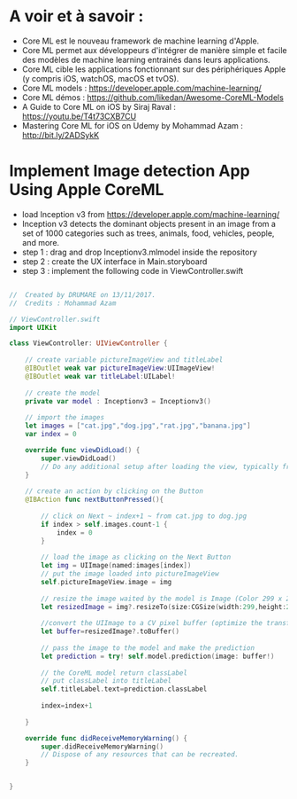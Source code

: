 # A voir et à savoir : 
* Core ML est le nouveau framework de machine learning d'Apple. 
* Core ML permet aux développeurs d'intégrer de manière simple et facile des modèles de machine learning entrainés
  dans leurs applications. 
* Core ML cible les applications fonctionnant sur des périphériques Apple (y compris iOS, watchOS, macOS et tvOS).
* Core ML models : https://developer.apple.com/machine-learning/
* Core ML démos : https://github.com/likedan/Awesome-CoreML-Models
* A Guide to Core ML on iOS by Siraj Raval : https://youtu.be/T4t73CXB7CU
* Mastering Core ML for iOS on Udemy by Mohammad Azam : http://bit.ly/2ADSykK


# Implement Image detection App Using Apple CoreML 
* load Inception v3 from https://developer.apple.com/machine-learning/
*  Inception v3 detects the dominant objects present in an image from a set of 1000 categories such as trees, animals, food, vehicles, people, and more.
* step 1 : drag and drop Inceptionv3.mlmodel inside the repository
* step 2 : create the UX interface in  Main.storyboard
* step 3 : implement the following code in ViewController.swift

```swift

//  Created by DRUMARE on 13/11/2017.
//  Credits : Mohammad Azam

// ViewController.swift
import UIKit

class ViewController: UIViewController {
    
    // create variable pictureImageView and titleLabel
    @IBOutlet weak var pictureImageView:UIImageView!
    @IBOutlet weak var titleLabel:UILabel!
    
    // create the model
    private var model : Inceptionv3 = Inceptionv3()
    
    // import the images
    let images = ["cat.jpg","dog.jpg","rat.jpg","banana.jpg"]
    var index = 0

    override func viewDidLoad() {
        super.viewDidLoad()
        // Do any additional setup after loading the view, typically from a nib.
    }
    
    // create an action by clicking on the Button
    @IBAction func nextButtonPressed(){
        
        // click on Next ~ index+1 ~ from cat.jpg to dog.jpg
        if index > self.images.count-1 {
            index = 0
        }
      
        // load the image as clicking on the Next Button
        let img = UIImage(named:images[index])
        // put the image loaded into pictureImageView
        self.pictureImageView.image = img
        
        // resize the image waited by the model is Image (Color 299 x 299)
        let resizedImage = img?.resizeTo(size:CGSize(width:299,height:299))
        
        //convert the UIImage to a CV pixel buffer (optimize the transfer of the pixel)
        let buffer=resizedImage?.toBuffer()
        
        // pass the image to the model and make the prediction
        let prediction = try! self.model.prediction(image: buffer!)
        
        // the CoreML model return classLabel
        // put classLabel into titleLabel
        self.titleLabel.text=prediction.classLabel
    
        index=index+1
        
    }

    override func didReceiveMemoryWarning() {
        super.didReceiveMemoryWarning()
        // Dispose of any resources that can be recreated.
    }


}
```
